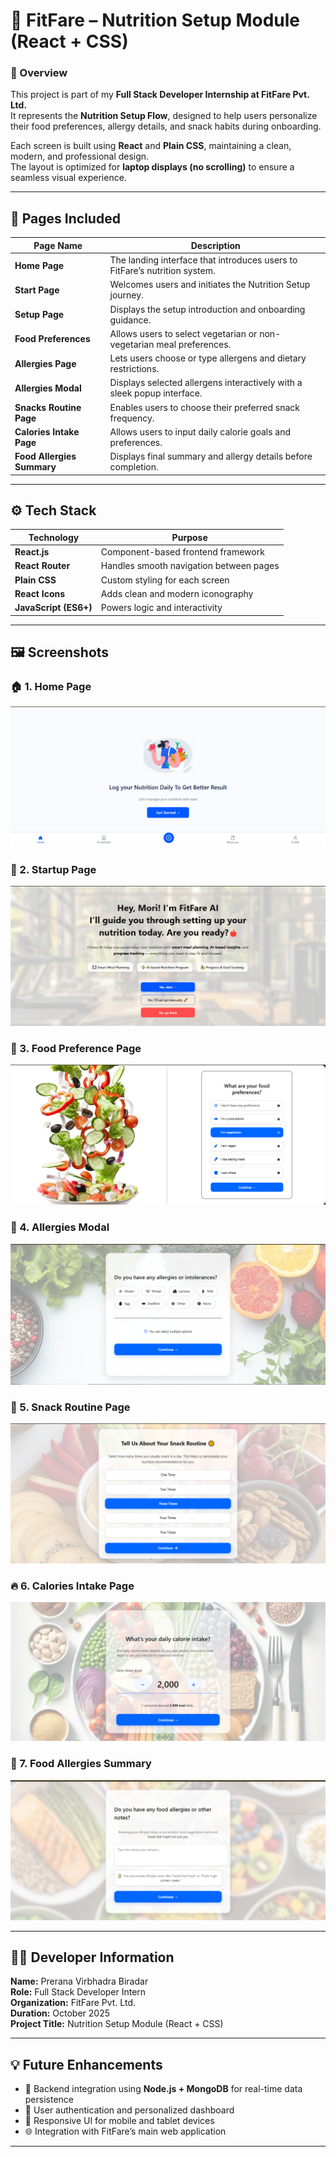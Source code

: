 # 🥗 FitFare – Nutrition Setup Module (React + CSS)

### 📘 Overview  
This project is part of my **Full Stack Developer Internship at FitFare Pvt. Ltd.**  
It represents the **Nutrition Setup Flow**, designed to help users personalize their food preferences, allergy details, and snack habits during onboarding.  

Each screen is built using **React** and **Plain CSS**, maintaining a clean, modern, and professional design.  
The layout is optimized for **laptop displays (no scrolling)** to ensure a seamless visual experience.

---

## 🧩 Pages Included  

| Page Name | Description |
|------------|-------------|
| **Home Page** | The landing interface that introduces users to FitFare’s nutrition system. |
| **Start Page** | Welcomes users and initiates the Nutrition Setup journey. |
| **Setup Page** | Displays the setup introduction and onboarding guidance. |
| **Food Preferences** | Allows users to select vegetarian or non-vegetarian meal preferences. |
| **Allergies Page** | Lets users choose or type allergens and dietary restrictions. |
| **Allergies Modal** | Displays selected allergens interactively with a sleek popup interface. |
| **Snacks Routine Page** | Enables users to choose their preferred snack frequency. |
| **Calories Intake Page** | Allows users to input daily calorie goals and preferences. |
| **Food Allergies Summary** | Displays final summary and allergy details before completion. |

---

## ⚙️ Tech Stack  

| Technology | Purpose |
|-------------|----------|
| **React.js** | Component-based frontend framework |
| **React Router** | Handles smooth navigation between pages |
| **Plain CSS** | Custom styling for each screen |
| **React Icons** | Adds clean and modern iconography |
| **JavaScript (ES6+)** | Powers logic and interactivity |

---

## 🖼️ Screenshots  

### 🏠 1. Home Page  
![Home Page](public/1st.png)

### 🏁 2. Startup Page  
![Startup Page](public/2nd.png)

### 🍴 3. Food Preference Page  
![Food Preference Page](public/3rd.png)

### 🚫 4. Allergies Modal  
![Allergies Modal](public/4th.png)

### 🍪 5. Snack Routine Page  
![Snack Routine Page](public/6th.png)

### 🔥 6. Calories Intake Page  
![Calories Page](public/7th.png)

### 🧠 7. Food Allergies Summary  
![Food Allergies Summary](public/9th.png)


---

## 👩‍💻 Developer Information  

**Name:** Prerana Virbhadra Biradar  
**Role:** Full Stack Developer Intern  
**Organization:** FitFare Pvt. Ltd.  
**Duration:** October 2025  
**Project Title:** Nutrition Setup Module (React + CSS)

---

## 💡 Future Enhancements  

- 🔗 Backend integration using **Node.js + MongoDB** for real-time data persistence  
- 💾 User authentication and personalized dashboard  
- 📱 Responsive UI for mobile and tablet devices  
- 🌐 Integration with FitFare’s main web application

---

